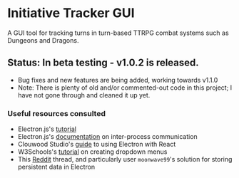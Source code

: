 # Initiative Tracker GUI

A GUI tool for tracking turns in turn-based TTRPG combat systems such as Dungeons and Dragons. 

## Status: In beta testing - v1.0.2 is released.
- Bug fixes and new features are being added, working towards v1.1.0
- Note: There is plenty of old and/or commented-out code in this project; I have not gone through and cleaned it up yet.


### Useful resources consulted
- Electron.js's [tutorial](https://www.electronjs.org/docs/latest/tutorial/tutorial-prerequisites)
- Electron.js's [documentation](https://www.electronjs.org/docs/latest/tutorial/ipc) on inter-process communication
- Clouwood Studio's [guide](https://clouwood.com/the-ultimate-guide-to-electron-with-react/) to using Electron with React
- W3Schools's [tutorial](https://www.w3schools.com/howto/howto_js_dropdown.asp) on creating dropdown menus
- This [Reddit](https://www.reddit.com/r/electronjs/comments/10dh3lz/what_is_the_proper_way_to_permanently_store_data/) thread, and particularly user `moonwave99`'s solution for storing persistent data in Electron